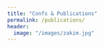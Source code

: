 ```yaml
---
title: "Confs & Publications"
permalink: /publications/
header:
  image: "/images/zakim.jpg"
---
```

